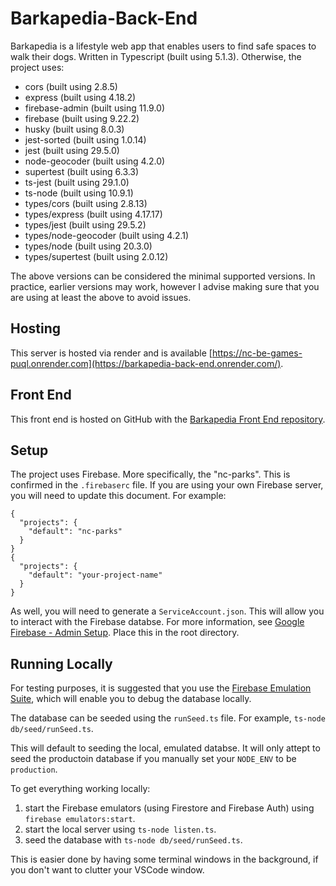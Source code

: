 # Barkapedia-Back-End

Barkapedia is a lifestyle web app that enables users to find safe spaces to walk their dogs. Written in Typescript (built using 5.1.3). Otherwise, the project uses:

* cors (built using 2.8.5)
* express (built using 4.18.2)
* firebase-admin (built using 11.9.0)
* firebase (built using 9.22.2)
* husky (built using 8.0.3)
* jest-sorted (built using 1.0.14)
* jest (built using 29.5.0)
* node-geocoder (built using 4.2.0)
* supertest (built using 6.3.3)
* ts-jest (built using 29.1.0)
* ts-node (built using 10.9.1)
* types/cors (built using 2.8.13)
* types/express (built using 4.17.17)
* types/jest (built using 29.5.2)
* types/node-geocoder (built using 4.2.1)
* types/node (built using 20.3.0)
* types/supertest (built using 2.0.12)

The above versions can be considered the minimal supported versions. In practice, earlier versions may work, however I advise making sure that you are using at least the above to avoid issues.

## Hosting

This server is hosted via render and is available [https://nc-be-games-puql.onrender.com](https://barkapedia-back-end.onrender.com/).

## Front End

This front end is hosted on GitHub with the [Barkapedia Front End repository](https://github.com/dafyddhenke/Barkapedia-Front-End/).

## Setup 

The project uses Firebase. More specifically, the "nc-parks". This is confirmed in the `.firebaserc` file. If you are using your own Firebase server, you will need to update this document. For example:

```
{
  "projects": {
    "default": "nc-parks"
  }
}
{
  "projects": {
    "default": "your-project-name"
  }
}
```

As well, you will need to generate a `ServiceAccount.json`. This will allow you to interact with the Firebase databse. For more information, see [Google Firebase - Admin Setup](https://firebase.google.com/docs/admin/setup). Place this in the root directory.

## Running Locally 

For testing purposes, it is suggested that you use the [Firebase Emulation Suite](https://firebase.google.com/docs/emulator-suite/install_and_configure), which will enable you to debug the database locally.

The database can be seeded using the `runSeed.ts` file. For example, `ts-node db/seed/runSeed.ts`. 

This will default to seeding the local, emulated databse. It will only attept to seed the productoin database if you manually set your `NODE_ENV` to be `production`.

To get everything working locally:

1. start the Firebase emulators (using Firestore and Firebase Auth) using `firebase emulators:start`.
2. start the local server using `ts-node listen.ts`.
3. seed the database with `ts-node db/seed/runSeed.ts`.

This is easier done by having some terminal windows in the background, if you don't want to clutter your VSCode window. 
